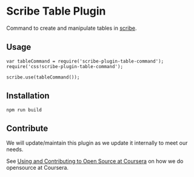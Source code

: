 # Scribe Table Plugin

Command to create and manipulate tables in [scribe](https://github.com/guardian/scribe/).

## Usage

```
var tableCommand = require('scribe-plugin-table-command');
require('css!scribe-plugin-table-command');

scribe.use(tableCommand());
```

## Installation

```
npm run build
```

## Contribute

We will update/maintain this plugin as we update it internally to meet our needs.

See [Using and Contributing to Open Source at Coursera](https://tech.coursera.org/blog/2014/09/08/using-and-contributing-to-open-source-at-coursera/) on how we do
opensource at Coursera.